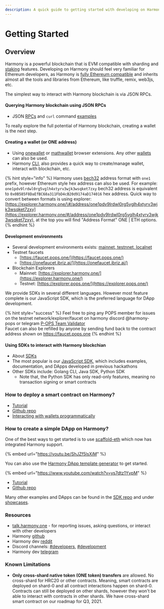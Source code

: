 ```yaml
---
description: A quick guide to getting started with developing on Harmony blockchain.
---
```


# Getting Started

## Overview

Harmony is a powerful blockchain that is EVM compatible with sharding and [staking](https://docs.harmony.one/home/validators) features. Developing on Harmony should feel very familiar for Ethereum developers, as Harmony is [fully Ethereum compatible](https://medium.com/harmony-one/launching-full-ethereum-compatibility-on-harmony-e181ed3c6a24) and inherits almost all the tools and libraries from Ethereum, like truffle, remix, web3js, etc.

The simplest way to interact with Harmony blockchain is via JSON RPCs.

#### Querying Harmony blockchain using JSON RPCs

* JSON [RPCs](https://docs.harmony.one/home/developers/api) and `curl` command [examples](https://docs.harmony.one/home/developers/api/methods)

To really explore the full potential of Harmony blockchain, creating a wallet is the next step.

#### Creating a wallet \(or ONE address\)

* Using [onewallet](https://docs.harmony.one/home/wallets/browser-extensions-wallets/one-wallet) or [mathwallet](https://docs.harmony.one/home/wallets/browser-extensions-wallets/mathwallet) browser extensions. Any other [wallets](https://docs.harmony.one/home/wallets) can also be used.
* Harmony [CLI](https://docs.harmony.one/home/wallets/harmony-cli), also provides a quick way to create/manage wallet, interact with blockchain, etc.

{% hint style="info" %}
Harmony uses [bech32](https://en.bitcoin.it/wiki/Bech32) address format with `one1` prefix, however Ethereum style hex address can also be used. For example: `one1pdv9lrdwl0rg5vglh4xtyrv3wjk3wsqket7zxy` bech32 address is equivalent to `0x0B585F8DaEfBC68a311FbD4cB20d9174aD174016` hex address. Quick way to convert between formats is using explorer: [https://explorer.harmony.one/\#/address/one1pdv9lrdwl0rg5vglh4xtyrv3wjk3wsqket7zxy](https://explorer.harmony.one/#/address/one1pdv9lrdwl0rg5vglh4xtyrv3wjk3wsqket7zxy), at the top you will find "Address Format" ONE \| ETH options.
{% endhint %}

#### Development environments

* Several development environments exists: [mainnet, testnnet, localnet](https://docs.harmony.one/home/developers/api#development-environments)
* Testnet faucets
  * [https://faucet.pops.one/](https://faucet.pops.one/) 
  * [https://onefaucet.ibriz.ai/](https://onefaucet.ibriz.ai/)
* Blockchain Explorers
  * Mainnet: [https://explorer.harmony.one/](https://explorer.harmony.one/) 
  * Testnet: [https://explorer.pops.one/](https://explorer.pops.one/)

We provide SDKs in several different languages. However most feature complete is our JavaScript SDK, which is the preferred language for DApp development.

{% hint style="success" %}
Feel free to ping any POPS member for issues on the testnet network/explorer/faucet on harmony discord @harmony-pops or telegram [P-OPS Team Validator](https://t.me/POPS_Team_Validator)   
Faucet can also be refilled by anyone by sending fund back to the contract address shown on https://faucet.pops.one
{% endhint %}

#### Using SDKs to interact with Harmony blockchian

* About [SDKs](https://docs.harmony.one/home/developers/sdk)
* The most popular is our [JavaScript SDK](https://github.com/harmony-one/sdk), which includes examples, documentation, and DApps developed in previous hackathons
* Other SDKs include: Golang CLI, Java SDK, Python SDK
  * Note that, the Python SDK has only read-only features, meaning no transaction signing or smart contracts

### How to deploy a smart contract on Harmony?

* [Tutorial](https://docs.harmony.one/home/developers/deploying-on-harmony)
* [Github repo](https://github.com/harmony-one/Smart-Contract-Demo)
* [Interacting with wallets programmatically](https://docs.harmony.one/home/developers/interacting-with-wallet-extensions)

### How to create a simple DApp on Harmony?

One of the best ways to get started is to use [scaffold-eth](https://github.com/austintgriffith/scaffold-eth) which now has integrated Harmony support.

{% embed url="https://youtu.be/ShJZf5lsXiM" %}

You can also use the [Harmony DApp template generator](https://github.com/harmony-one/harmony-dapp-template) to get started.

{% embed url="https://www.youtube.com/watch?v=ys7dtz1YvpM" %}

* [Tutorial](https://www.youtube.com/watch?v=1eigt2z8oWM&t=4s)
* [Github repo](https://github.com/harmony-one/token-faucet-demo-dapp)

Many other examples and DApps can be found in the [SDK repo](https://github.com/harmony-one/sdk) and under [showcases](https://docs.harmony.one/home/showcases).

### Resources

* [talk.harmony.one](https://talk.harmony.one/c/developers/31) - for reporting issues, asking questions, or interact with other developers
* Harmony [github](https://github.com/harmony-one)
* Harmony dev [reddit](https://www.reddit.com/r/Harmony_Devs/)
* Discord channels: [\#developers](https://discord.gg/bK3vb3chuv), [\#development](https://discord.gg/Umfnga3bFU)
* Harmony dev [telegram](https://t.me/HarmonyDevs)

### Known Limitations

* **Only cross-shard native token \(ONE token\) transfers** are allowed. No cross-shard for HRC20 or other contracts. Meaning, smart contracts are deployed on shard-0 and all contract interactions happen on shard-0. Contracts can still be deployed on other shards, however they won't be able to interact with contracts in other shards. We have cross-shard smart contract on our roadmap for Q3, 2021.

